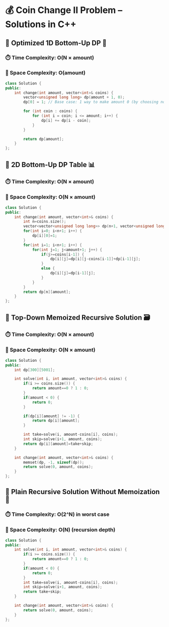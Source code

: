 # 💰 Coin Change II Problem – Solutions in C++

## 🚀 Optimized 1D Bottom-Up DP 🧱


### ⏱️ Time Complexity: O(N × amount)  
### 🧠 Space Complexity: O(amount)  
```cpp
class Solution {
public:
    int change(int amount, vector<int>& coins) {
        vector<unsigned long long> dp(amount + 1, 0);
        dp[0] = 1; // Base case: 1 way to make amount 0 (by choosing no coins)

        for (int coin : coins) {
            for (int i = coin; i <= amount; i++) {
                dp[i] += dp[i - coin];
            }
        }

        return dp[amount];
    }
};
```

## 🧮 2D Bottom-Up DP Table 📊

### ⏱️ Time Complexity: O(N × amount)  
### 🧠 Space Complexity: O(N × amount)  

```cpp
class Solution {
public:
    int change(int amount, vector<int>& coins) {
        int n=coins.size();
        vector<vector<unsigned long long>> dp(n+1, vector<unsigned long long>(amount+1, 0));
        for(int i=0; i<n+1; i++) {
            dp[i][0]=1;
        }
        for(int i=1; i<n+1; i++) {
            for(int j=1; j<amount+1; j++) {
                if(j>=coins[i-1]) {
                    dp[i][j]=dp[i][j-coins[i-1]]+dp[i-1][j];
                }
                else {
                    dp[i][j]=dp[i-1][j];
                }
            }
        }
        return dp[n][amount];
    }
};
```

## 🧠 Top-Down Memoized Recursive Solution 🗃️

### ⏱️ Time Complexity: O(N × amount)  
### 🧠 Space Complexity: O(N × amount)


```cpp
class Solution {
public:
    int dp[300][5001];

    int solve(int i, int amount, vector<int>& coins) {
        if(i >= coins.size()) {
            return amount==0 ? 1 : 0;
        }
        if(amount < 0) {
            return 0;
        }

        if(dp[i][amount] != -1) {
            return dp[i][amount];
        }

        int take=solve(i, amount-coins[i], coins);
        int skip=solve(i+1, amount, coins);
        return dp[i][amount]=take+skip;
    }

    int change(int amount, vector<int>& coins) {
        memset(dp, -1, sizeof(dp));
        return solve(0, amount, coins);
    }
};
```

## 🔁 Plain Recursive Solution Without Memoization 🐌


### ⏱️ Time Complexity: O(2^N) in worst case  
### 🧠 Space Complexity: O(N) (recursion depth)

```cpp
class Solution {
public:
    int solve(int i, int amount, vector<int>& coins) {
        if(i >= coins.size()) {
            return amount==0 ? 1 : 0;
        }
        if(amount < 0) {
            return 0;
        }
        int take=solve(i, amount-coins[i], coins);
        int skip=solve(i+1, amount, coins);
        return take+skip;
    }

    int change(int amount, vector<int>& coins) {
        return solve(0, amount, coins);
    }
};
```